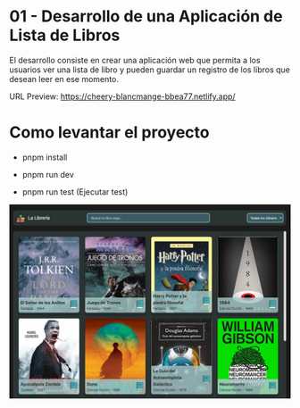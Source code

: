 # 01 - Desarrollo de una Aplicación de Lista de Libros

El desarrollo consiste en crear una aplicación web que permita a los usuarios ver una lista de libro y pueden guardar un registro de los libros que desean leer en ese momento. 

URL Preview: https://cheery-blancmange-bbea77.netlify.app/

# Como levantar el proyecto 

  - pnpm install
  - pnpm run dev

  - pnpm run test (Ejecutar test)

![PreviewProyecto](./public/capture-proyect.png)
